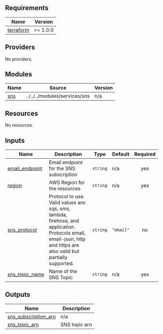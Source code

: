 <!-- BEGIN_TF_DOCS -->
## Requirements

| Name | Version |
|------|---------|
| <a name="requirement_terraform"></a> [terraform](#requirement\_terraform) | >= 1.0.0 |

## Providers

No providers.

## Modules

| Name | Source | Version |
|------|--------|---------|
| <a name="module_sns"></a> [sns](#module\_sns) | ../../../modules/services/sns | n/a |

## Resources

No resources.

## Inputs

| Name | Description | Type | Default | Required |
|------|-------------|------|---------|:--------:|
| <a name="input_email_endpoint"></a> [email\_endpoint](#input\_email\_endpoint) | Email endpoint for the SNS subscription | `string` | n/a | yes |
| <a name="input_region"></a> [region](#input\_region) | AWS Region for the resources | `string` | n/a | yes |
| <a name="input_sns_protocol"></a> [sns\_protocol](#input\_sns\_protocol) | Protocol to use. Valid values are: sqs, sms, lambda, firehose, and application. Protocols email, email-json, http and https are also valid but partially supported. | `string` | `"email"` | no |
| <a name="input_sns_topic_name"></a> [sns\_topic\_name](#input\_sns\_topic\_name) | Name of the SNS Topic | `string` | n/a | yes |

## Outputs

| Name | Description |
|------|-------------|
| <a name="output_sns_subscription_arn"></a> [sns\_subscription\_arn](#output\_sns\_subscription\_arn) | n/a |
| <a name="output_sns_topic_arn"></a> [sns\_topic\_arn](#output\_sns\_topic\_arn) | SNS topic arn |
<!-- END_TF_DOCS -->